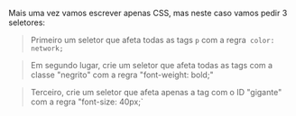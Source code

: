 Mais uma vez vamos escrever apenas CSS, mas neste caso vamos pedir 3 seletores:

> Primeiro um seletor que afeta todas as tags `p` com a regra` color: network;`

> Em segundo lugar, crie um seletor que afeta todas as tags com a classe "negrito" com a regra "font-weight: bold;"

> Terceiro, crie um seletor que afeta apenas a tag com o ID "gigante" com a regra "font-size: 40px;`